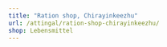 ```yaml
---
title: "Ration shop, Chirayinkeezhu"
url: /attingal/ration-shop-chirayinkeezhu/
shop: Lebensmittel
---
```

